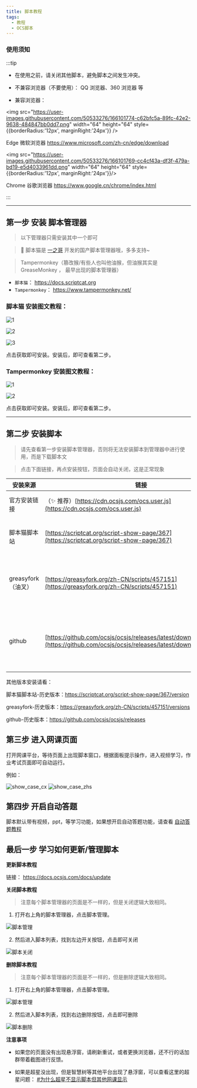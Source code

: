 ```yaml
---
title: 脚本教程
tags:
  - 教程
  - OCS脚本
---
```


### 使用须知

:::tip

- 在使用之前，请关闭其他脚本，避免脚本之间发生冲突。

- 不兼容浏览器（不要使用）： QQ 浏览器、360 浏览器 等

- 兼容浏览器：

<div style={{display:'flex', alignItems:'center', border: '1px solid #bfbfbf', borderRadius:'12px',margin:'4px 0px'}}>

<img src="https://user-images.githubusercontent.com/50533276/166101774-c62bfc5a-89fc-42e2-9638-484847bb0dd7.png" width="64" height="64" style={{borderRadius:'12px', marginRight:'24px'}} />

<span>Edge 微软浏览器 <a href="https://www.microsoft.com/zh-cn/edge/download" target="_blank"> https://www.microsoft.com/zh-cn/edge/download </a> </span>

</div>

<div style={{display:'flex', alignItems:'center', border: '1px solid #bfbfbf', borderRadius:'12px',margin:'4px 0px'}}>

<img src="https://user-images.githubusercontent.com/50533276/166101769-cc4cf43a-df3f-479a-bd19-e5d4033961dd.png" width="64" height="64" style={{borderRadius:'12px', marginRight:'24px'}}/>

<span>Chrome 谷歌浏览器 <a href="https://www.google.cn/chrome/index.html" target="_blank"> https://www.google.cn/chrome/index.html </a></span>

</div>

:::

---

## 第一步 安装 脚本管理器

> 以下管理器只需安装其中一个即可

> 🎉 脚本猫是 [一之哥](https://blog.icodef.com/) 开发的国产脚本管理器哦，多多支持~

> Tampermonkey（篡改猴/有些人也叫他油猴，但油猴其实是 GreaseMonkey ， 最早出现的脚本管理器）

- `脚本猫`： <a href="https://docs.scriptcat.org/" target="_blank"> https://docs.scriptcat.org </a>
- `Tampermonkey`： <a href="https://www.tampermonkey.net/" target="_blank"> https://www.tampermonkey.net/</a>

### 脚本猫 安装图文教程：

<div width="600px">

![1](../static/img/script/scriptcat_download_1.png)

![2](../static/img/script/scriptcat_download_2.png)

![3](../static/img/script/scriptcat_download_3.png)

</div>
 
<div style={{margin:"12px 0px"}}>点击获取即可安装。安装后，即可查看第二步。</div>

<div>

### Tampermonkey 安装图文教程：

</div>

<div width="600px">

![1](../static/img/script/tampermonkey_download_1.png)

![2](../static/img/script/tampermonkey_download_2.png)

</div>

点击获取即可安装。安装后，即可查看第二步。

---

## 第二步 安装脚本

> 请先查看第一步安装脚本管理器，否则将无法安装脚本到管理器中进行使用，而是下载脚本文

> 点击下面链接，再点安装按钮，页面会自动关闭，这是正常现象

| 安装来源           | 链接                                                                                                                                       | 说明                                  |
| ------------------ | ------------------------------------------------------------------------------------------------------------------------------------------ | ------------------------------------- |
| 官方安装链接       | （✨ 推荐）[https://cdn.ocsjs.com/ocs.user.js](https://cdn.ocsjs.com/ocs.user.js)                                                          | OCS 官方脚本链接                      |
| 脚本猫脚本站       | [https://scriptcat.org/script-show-page/367](https://scriptcat.org/script-show-page/367)                                                   | 脚本猫旗下的脚本托管网站              |
| greasyfork（油叉） | [https://greasyfork.org/zh-CN/scripts/457151](https://greasyfork.org/zh-CN/scripts/457151)                                                 | 油叉是当下比较热门的的脚本托管网站    |
| github             | [https://github.com/ocsjs/ocsjs/releases/latest/download/ocs.user.js](https://github.com/ocsjs/ocsjs/releases/latest/download/ocs.user.js) | 由 Github Action 自动打包生成（最新） |

其他版本安装请看：

脚本猫脚本站-历史版本：https://scriptcat.org/script-show-page/367/version

greasyfork-历史版本：https://greasyfork.org/zh-CN/scripts/457151/versions

github-历史版本：https://github.com/ocsjs/ocsjs/releases

## 第三步 进入网课页面

打开网课平台，等待页面上出现脚本窗口，根据面板提示操作，进入视频学习，作业考试页面即可自动运行。

例如：

![show_case_cx](../static/img/script/show_case_cx.png)
![show_case_zhs](../static/img/script/show_case_zhs.png)

## 第四步 开启自动答题

脚本默认带有视频，ppt，等学习功能，如果想开启自动答题功能，请查看 [自动答题教程](/docs/work)

## 最后一步 学习如何更新/管理脚本

**更新脚本教程**

链接： <a href="https://docs.ocsjs.com/docs/update" target="_blank">https://docs.ocsjs.com/docs/update</a>

**关闭脚本教程**

> 注意每个脚本管理器的页面是不一样的，但是关闭逻辑大致相同。

1. 打开右上角的脚本管理器，点击脚本管理。

![脚本管理](../static/img/common/script_manage.png)

2. 然后进入脚本列表，找到左边开关按钮，点击即可关闭

![脚本关闭](../static/img/common/script_close.png)

**删除脚本教程**

> 注意每个脚本管理器的页面是不一样的，但是删除逻辑大致相同。

1. 打开右上角的脚本管理器，点击脚本管理。

![脚本管理](../static/img/common/script_manage.png)

2. 然后进入脚本列表，找到右边删除按钮，点击即可删除

![脚本删除](../static/img/common/script_delete.png)

**注意事项**

- 如果您的页面没有出现悬浮窗，请刷新重试，或者更换浏览器，还不行的话加群带着截图进行反馈。

- 如果是超星没出现，但是智慧树等其他平台出现了悬浮窗，可以查看这里的超星问题： [#为什么超星不显示脚本但其他网课显示](/docs/other/FQA#为什么超星不显示脚本但其他网课显示)
